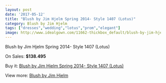 ```yaml
---
layout: post
date: '2017-05-12'
title: "Blush by Jim Hjelm Spring 2014- Style 1407 (Lotus)"
category: Blush by Jim Hjelm
tags: ["dresses","wedding","lotus","prom","elegant"]
image: http://www.idealgown.com/11662-thickbox_default/blush-by-jim-hjelm-spring-2014-style-1407-lotus.jpg
---
```

Blush by Jim Hjelm Spring 2014- Style 1407 (Lotus)

On Sales: **$138.495**
<a href="https://www.idealgown.com/en/blush-by-jim-hjelm/4748-blush-by-jim-hjelm-spring-2014-style-1407-lotus.html"><amp-img layout="responsive" width="600" height="600" src="//www.idealgown.com/11662-thickbox_default/blush-by-jim-hjelm-spring-2014-style-1407-lotus.jpg" alt="Blush by Jim Hjelm Spring 2014- Style 1407 (Lotus) 0" /></a>
<a href="https://www.idealgown.com/en/blush-by-jim-hjelm/4748-blush-by-jim-hjelm-spring-2014-style-1407-lotus.html"><amp-img layout="responsive" width="600" height="600" src="//www.idealgown.com/11663-thickbox_default/blush-by-jim-hjelm-spring-2014-style-1407-lotus.jpg" alt="Blush by Jim Hjelm Spring 2014- Style 1407 (Lotus) 1" /></a>

Buy it: [Blush by Jim Hjelm Spring 2014- Style 1407 (Lotus)](https://www.idealgown.com/en/blush-by-jim-hjelm/4748-blush-by-jim-hjelm-spring-2014-style-1407-lotus.html "Blush by Jim Hjelm Spring 2014- Style 1407 (Lotus)")

View more: [Blush by Jim Hjelm](https://www.idealgown.com/en/58-blush-by-jim-hjelm "Blush by Jim Hjelm")